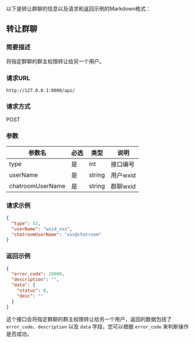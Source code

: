 以下是转让群聊的信息以及请求和返回示例的Markdown格式：

## 转让群聊

### 简要描述

将指定群聊的群主权限转让给另一个用户。

### 请求URL

```
http://127.0.0.1:8000/api/
```

### 请求方式

POST

### 参数

| 参数名           | 必选 | 类型   | 说明         |
| ---------------- | ---- | ------ | ------------ |
| type             | 是   | int    | 接口编号     |
| userName         | 是   | string | 用户wxid     |
| chatroomUserName | 是   | string | 群聊wxid     |

### 请求示例

```json
{
  "type": 51,
  "userName": "wxid_xxx",
  "chatroomUserName": "xxx@chatroom"
}
```

### 返回示例

```json
{
  "error_code": 10000,
  "description": "",
  "data": {
    "status": 0,
    "desc": ""
  }
}
```

这个接口会将指定群聊的群主权限转让给另一个用户，返回的数据包括了 `error_code`、`description` 以及 `data` 字段，您可以根据 `error_code` 来判断操作是否成功。